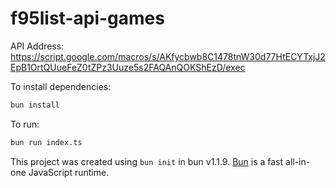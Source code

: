 # f95list-api-games

API Address: https://script.google.com/macros/s/AKfycbwb8C1478tnW30d77HtECYTxjJ2EpB1OrtQUueFeZ0tZPz3Uuze5s2FAQAnQOKShEzD/exec

To install dependencies:

```bash
bun install
```

To run:

```bash
bun run index.ts
```

This project was created using `bun init` in bun v1.1.9. [Bun](https://bun.sh) is a fast all-in-one JavaScript runtime.
